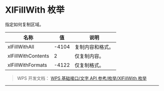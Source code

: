 # XlFillWith 枚举

指定如何复制区域。

| 名称               | 值    | 说明             |
|--------------------|-------|------------------|
| xlFillWithAll      | -4104 | 复制内容和格式。 |
| xlFillWithContents | 2     | 仅复制内容。     |
| xlFillWithFormats  | -4122 | 仅复制格式。     |

> WPS 开发文档： [WPS 基础接口/文字 API 参考/枚举/XlFillWith 枚举](https://qn.cache.wpscdn.cn/encs/doc/office_v19/topics/WPS%20%E5%9F%BA%E7%A1%80%E6%8E%A5%E5%8F%A3/%E6%96%87%E5%AD%97%20API%20%E5%8F%82%E8%80%83/%E6%9E%9A%E4%B8%BE/XlFillWith%20%E6%9E%9A%E4%B8%BE.html)

------------------------------------------------------------------------
